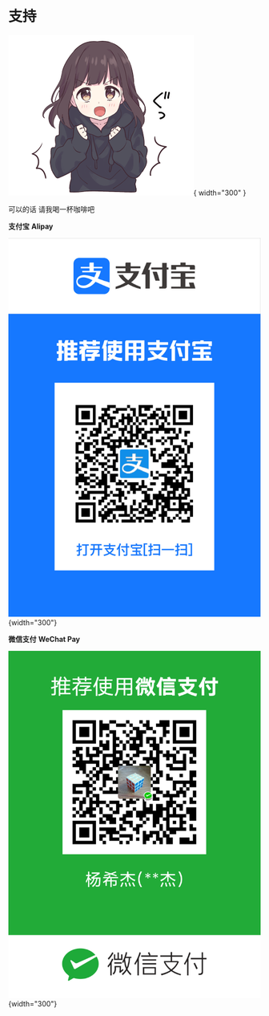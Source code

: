 # 支持

![](./media/頑張ります.png){ width="300" }

可以的话 请我喝一杯咖啡吧

**支付宝** **Alipay**

![](./media/支付宝二维码.jpg){width="300"}

**微信支付** **WeChat Pay**

![](./media/微信支付二维码.png){width="300"}
